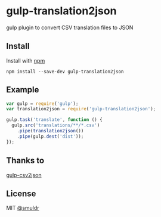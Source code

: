 # gulp-translation2json
gulp plugin to convert CSV translation files to JSON

## Install
Install with [npm](https://npmjs.org/package/gulp-translation2json)

```
npm install --save-dev gulp-translation2json
```

## Example

```js
var gulp = require('gulp');
var translation2json = require('gulp-translation2json');

gulp.task('translate', function () {
  gulp.src('translations/**/*.csv')
    .pipe(translation2json())
    .pipe(gulp.dest('dist'));
});
```

## Thanks to
[gulp-csv2json](https://github.com/chilijung/gulp-csv2json)

## License
MIT [@smuldr](https://github.com/smuldr)
